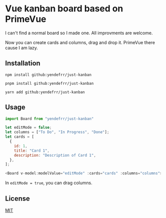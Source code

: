 # Vue kanban board based on PrimeVue
I can't find a normal board so I made one. All improvments are welcome.

Now you can create cards and columns, drag and drop it.
PrimeVue there cause I am lazy.

## Installation
`npm install github:yendefrr/just-kanban`

`pnpm install github:yendefrr/just-kanban`

`yarn add github:yendefrr/just-kanban`

## Usage
```JavaScript
import Board from "yendefrr/just-kanban"

let editMode = false;
let columns = ["To Do", "In Progress", "Done"];
let cards = [
  {
    id: 1,
    title: "Card 1",
    description: "Description of Card 1",
  },
];

<Board v-model:modelValue="editMode" :cards="cards" :columns="columns"></Board>
```
In `editMode = true`, you can drag columns.

## License
[MIT](https://choosealicense.com/licenses/mit/)
